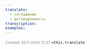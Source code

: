 ```yaml
---
translate:
  - соглашение
  - договоренность
transcription: 
examples:
---
```

<span style="font-size:12px; color:#888888;">Created: 05.11.2024 12:37</span>
 `=this.translate`